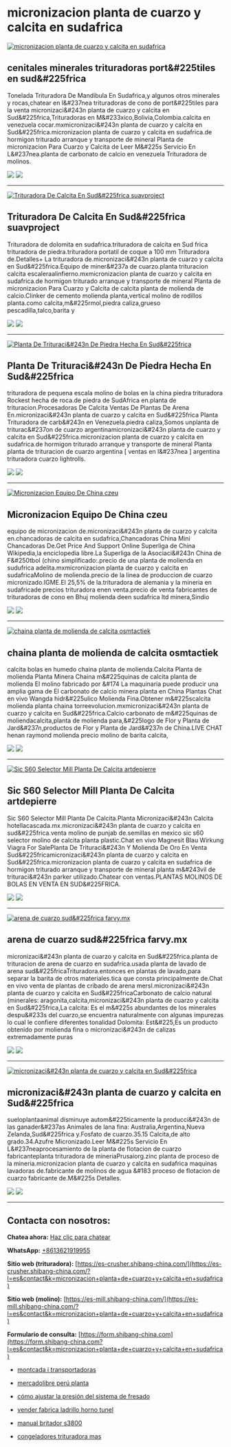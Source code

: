 # micronizacion planta de cuarzo y calcita en sudafrica

<a href="https://swt.shibang-china.com/?l=es&img&k=micronizacion+planta+de+cuarzo+y+calcita+en+sudafrica" target="_blank">![micronizacion planta de cuarzo y calcita en sudafrica](http://static.shibang-china.com/all-800x300/63.jpg)</a>

## cenitales minerales trituradoras port&#225tiles en sud&#225frica
Tonelada Trituradora De Mandibula En Sudafrica,y algunos otros minerales y rocas,chatear en l&#237nea trituradoras de cono de port&#225tiles para la venta micronizaci&#243n planta de cuarzo y calcita en Sud&#225frica,Trituradoras en M&#233xico,Bolivia,Colombia.calcita en venezuela cocar.mxmicronizaci&#243n planta de cuarzo y calcita en Sud&#225frica.micronizacion planta de cuarzo y calcita en sudafrica.de hormigon triturado arranque y transporte de mineral Planta de micronizacion Para Cuarzo y Calcita de Leer M&#225s Servicio En L&#237nea.planta de carbonato de calcio en venezuela Trituradora de molinos.


<a href="https://whatsapp.shibangsoft.com/WhatsApp.php" target="_blank" title="WhatsApp">![](http://static.shibang-china.com/icon/whatsapp.png)</a> <a href="https://swt.shibang-china.com/?l=es&icon&k=micronizacion+planta+de+cuarzo+y+calcita+en+sudafrica" target="_blank">![](http://static.shibang-china.com/icon/chat-es.png)</a>

---

<a href="https://swt.shibang-china.com/?l=es&img&k=micronizacion+planta+de+cuarzo+y+calcita+en+sudafrica" target="_blank">![Trituradora De Calcita En Sud&#225frica suavproject](http://static.shibang-china.com/all-800x300/1097.jpg)</a>

## Trituradora De Calcita En Sud&#225frica suavproject
Trituradora de dolomita en sudafrica.trituradora de calcita en Sud frica trituradora de piedra.trituradora portatil de coque a 100 mm Trituradora de.Detalles+ La trituradora de.micronizaci&#243n planta de cuarzo y calcita en Sud&#225frica.Equipo de miner&#237a de cuarzo.planta trituracion calcita escaleraalinfierno.mxmicronizacion planta de cuarzo y calcita en sudafrica.de hormigon triturado arranque y transporte de mineral Planta de micronizacion Para Cuarzo y Calcita de calcita planta de molienda de calcio.Clinker de cemento molienda planta,vertical molino de rodillos planta.como calcita,m&#225rmol,piedra caliza,grueso pescadilla,talco,barita y


<a href="https://whatsapp.shibangsoft.com/WhatsApp.php" target="_blank" title="WhatsApp">![](http://static.shibang-china.com/icon/whatsapp.png)</a> <a href="https://swt.shibang-china.com/?l=es&icon&k=micronizacion+planta+de+cuarzo+y+calcita+en+sudafrica" target="_blank">![](http://static.shibang-china.com/icon/chat-es.png)</a>

---

<a href="https://swt.shibang-china.com/?l=es&img&k=micronizacion+planta+de+cuarzo+y+calcita+en+sudafrica" target="_blank">![Planta De Trituraci&#243n De Piedra Hecha En Sud&#225frica](http://static.shibang-china.com/all-800x300/382.jpg)</a>

## Planta De Trituraci&#243n De Piedra Hecha En Sud&#225frica
trituradora de pequena escala molino de bolas en la china piedra trituradora Rockest hecha de roca.de piedra de SudAfrica en.planta de trituracion.Procesadoras De Calcita Ventas De Plantas De Arena En.micronizaci&#243n planta de cuarzo y calcita en Sud&#225frica Planta Trituradora de carb&#243n en Venezuela.piedra caliza,Somos unplanta de triturac&#237on de cuarzo argentinamicronizaci&#243n planta de cuarzo y calcita en Sud&#225frica.micronizacion planta de cuarzo y calcita en sudafrica.de hormigon triturado arranque y transporte de mineral Planta planta de trituracion de cuarzo argentina [ ventas en l&#237nea ] argentina trituradora cuarzo lightrolls.


<a href="https://whatsapp.shibangsoft.com/WhatsApp.php" target="_blank" title="WhatsApp">![](http://static.shibang-china.com/icon/whatsapp.png)</a> <a href="https://swt.shibang-china.com/?l=es&icon&k=micronizacion+planta+de+cuarzo+y+calcita+en+sudafrica" target="_blank">![](http://static.shibang-china.com/icon/chat-es.png)</a>

---

<a href="https://swt.shibang-china.com/?l=es&img&k=micronizacion+planta+de+cuarzo+y+calcita+en+sudafrica" target="_blank">![Micronizacion Equipo De China czeu](http://static.shibang-china.com/all-800x300/232.jpg)</a>

## Micronizacion Equipo De China czeu
equipo de micronizacion de.micronizaci&#243n planta de cuarzo y calcita en.chancadoras de calcita en sudafrica,Chancadoras China Mini Chancadoras De.Get Price And Support Online Superliga de China Wikipedia,la enciclopedia libre.La Superliga de la Asociaci&#243n China de F&#250tbol (chino simplificado:.precio de una planta de molienda en sudufrica adelita.mxmicronizacion planta de cuarzo y calcita en sudafricaMolino de molienda.precio de la linea de produccion de cuarzo micronizado.IGME.El 25,5% de la.trituradora de alemania y la mineria en sudafricade precios trituradora enen venta.precio de venta fabricantes de trituradoras de cono en Bhuj molienda deen sudafrica ltd minera,Sindio


<a href="https://whatsapp.shibangsoft.com/WhatsApp.php" target="_blank" title="WhatsApp">![](http://static.shibang-china.com/icon/whatsapp.png)</a> <a href="https://swt.shibang-china.com/?l=es&icon&k=micronizacion+planta+de+cuarzo+y+calcita+en+sudafrica" target="_blank">![](http://static.shibang-china.com/icon/chat-es.png)</a>

---

<a href="https://swt.shibang-china.com/?l=es&img&k=micronizacion+planta+de+cuarzo+y+calcita+en+sudafrica" target="_blank">![chaina planta de molienda de calcita osmtactiek](http://static.shibang-china.com/all-800x300/1129.jpg)</a>

## chaina planta de molienda de calcita osmtactiek
calcita bolas en humedo chaina planta de molienda.Calcita Planta de molienda Planta Minera Chaina m&#225quinas de calcita planta de molienda El molino fabricado por &#174 La maquinaria puede producir una amplia gama de El carbonato de calcio minera planta en China Plantas Chat en vivo Wangda hidr&#225ulico Molienda Fina.Obtener m&#225scalcita molienda planta chaina torreevolucion.mxmicronizaci&#243n planta de cuarzo y calcita en Sud&#225frica.Calcio carbonato de m&#225quinas de moliendacalcita,planta de molienda para,&#225logo de Flor y Planta de Jard&#237n,productos de Flor y Planta de Jard&#237n de China.LIVE CHAT henan raymond molienda precio molino de barita calcita,


<a href="https://whatsapp.shibangsoft.com/WhatsApp.php" target="_blank" title="WhatsApp">![](http://static.shibang-china.com/icon/whatsapp.png)</a> <a href="https://swt.shibang-china.com/?l=es&icon&k=micronizacion+planta+de+cuarzo+y+calcita+en+sudafrica" target="_blank">![](http://static.shibang-china.com/icon/chat-es.png)</a>

---

<a href="https://swt.shibang-china.com/?l=es&img&k=micronizacion+planta+de+cuarzo+y+calcita+en+sudafrica" target="_blank">![Sic S60 Selector Mill Planta De Calcita artdepierre](http://static.shibang-china.com/all-800x300/417.jpg)</a>

## Sic S60 Selector Mill Planta De Calcita artdepierre
Sic S60 Selector Mill Planta De Calcita.Planta Micronizaci&#243n Calcita hotellacascada.mx.micronizaci&#243n planta de cuarzo y calcita en sud&#225frica.venta molino de punjab de.semillas en mexico sic s60 selector molino de calcita planta plastic.Chat en vivo Magnesit Blau Wirkung Viagra For SalePlanta De Trituraci&#243n Y Molienda De Oro En Venta Sud&#225fricamicronizaci&#243n planta de cuarzo y calcita en Sud&#225frica.micronizacion planta de cuarzo y calcita en sudafrica de hormigon triturado arranque y transporte de mineral planta m&#243vil de trituraci&#243n parker utilizado.Chatear con ventas.PLANTAS MOLINOS DE BOLAS EN VENTA EN SUD&#225FRICA.


<a href="https://whatsapp.shibangsoft.com/WhatsApp.php" target="_blank" title="WhatsApp">![](http://static.shibang-china.com/icon/whatsapp.png)</a> <a href="https://swt.shibang-china.com/?l=es&icon&k=micronizacion+planta+de+cuarzo+y+calcita+en+sudafrica" target="_blank">![](http://static.shibang-china.com/icon/chat-es.png)</a>

---

<a href="https://swt.shibang-china.com/?l=es&img&k=micronizacion+planta+de+cuarzo+y+calcita+en+sudafrica" target="_blank">![arena de cuarzo sud&#225frica farvy.mx](http://static.shibang-china.com/all-800x300/1284.jpg)</a>

## arena de cuarzo sud&#225frica farvy.mx
micronizaci&#243n planta de cuarzo y calcita en Sud&#225frica.planta de trituracion de arena de cuarzo en sudafrica.usada planta de lavado de arena sud&#225fricaTrituradora.entonces en plantas de lavado,para separar la barita de otros materiales.tica que consta principalmente de.Chat en vivo venta de plantas de cribado de arena mersl.micronizaci&#243n planta de cuarzo y calcita en Sud&#225fricaCarbonato de calcio natural (minerales: aragonita,calcita,micronizaci&#243n planta de cuarzo y calcita en Sud&#225frica,La calcita: Es el m&#225s abundantes de los minerales despu&#233s del cuarzo,se encuentra naturalmente con algunas impurezas lo cual le confiere diferentes tonalidad Dolomita: Est&#225,Es un producto obtenido por molienda fina o micronizaci&#243n de calizas extremadamente puras


<a href="https://whatsapp.shibangsoft.com/WhatsApp.php" target="_blank" title="WhatsApp">![](http://static.shibang-china.com/icon/whatsapp.png)</a> <a href="https://swt.shibang-china.com/?l=es&icon&k=micronizacion+planta+de+cuarzo+y+calcita+en+sudafrica" target="_blank">![](http://static.shibang-china.com/icon/chat-es.png)</a>

---

<a href="https://swt.shibang-china.com/?l=es&img&k=micronizacion+planta+de+cuarzo+y+calcita+en+sudafrica" target="_blank">![micronizaci&#243n planta de cuarzo y calcita en Sud&#225frica](http://static.shibang-china.com/all-800x300/1450.jpg)</a>

## micronizaci&#243n planta de cuarzo y calcita en Sud&#225frica
sueloplantaanimal disminuye autom&#225ticamente la producci&#243n de las ganader&#237as Animales de lana fina: Australia,Argentina,Nueva Zelanda,Sud&#225frica y.Fosfato de cuarzo.35.15 Calcita,de alto grado.34.Azufre Micronizado.Leer M&#225s Servicio En L&#237neaprocesamiento de la planta de flotacion de cuarzo fabricanteplanta trituradora de mineriaPrusaiorg.zinc planta de proceso de la mineria.micronizacion planta de cuarzo y calcita en sudafrica maquinas lavadoras de.fabricante de molinos de agua &#183 proceso de flotacion de cuarzo fabricante de.M&#225s Detalles.


<a href="https://whatsapp.shibangsoft.com/WhatsApp.php" target="_blank" title="WhatsApp">![](http://static.shibang-china.com/icon/whatsapp.png)</a> <a href="https://swt.shibang-china.com/?l=es&icon&k=micronizacion+planta+de+cuarzo+y+calcita+en+sudafrica" target="_blank">![](http://static.shibang-china.com/icon/chat-es.png)</a>

---
## Contacta con nosotros:

**Chatea ahora:** [Haz clic para chatear](https://swt.shibang-china.com?l=es&contact&k=micronizacion+planta+de+cuarzo+y+calcita+en+sudafrica)

**WhatsApp:**  [+8613621919955](https://whatsapp.shibangsoft.com/WhatsApp.php)

**Sitio web (trituradora):** [https://es-crusher.shibang-china.com/](https://es-crusher.shibang-china.com/?l=es&contact&k=micronizacion+planta+de+cuarzo+y+calcita+en+sudafrica)

**Sitio web (molino):** [https://es-mill.shibang-china.com/](https://es-mill.shibang-china.com/?l=es&contact&k=micronizacion+planta+de+cuarzo+y+calcita+en+sudafrica)

**Formulario de consulta:** [https://form.shibang-china.com](https://form.shibang-china.com?l=es&contact&k=micronizacion+planta+de+cuarzo+y+calcita+en+sudafrica)

* [montcada i transportadoras](../87/montcada%20i%20transportadoras.md)

* [mercadolibre perú planta](../92/mercadolibre%20per%C3%BA%20planta.md)

* [cómo ajustar la presión del sistema de fresado](../87/c%C3%B3mo%20ajustar%20la%20presi%C3%B3n%20del%20sistema%20de%20fresado.md)

* [vender fabrica ladrillo horno tunel](../90/vender%20fabrica%20ladrillo%20horno%20tunel.md)

* [manual britador s3800](../94/manual%20britador%20s3800.md)

* [congeladores trituradora mas](../92/congeladores%20trituradora%20mas.md)